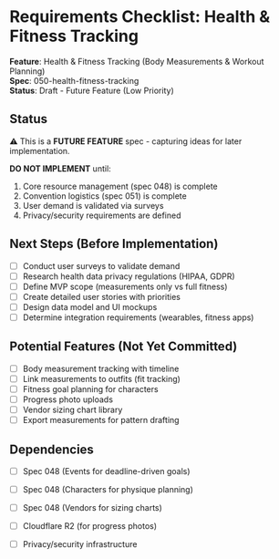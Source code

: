 # Requirements Checklist: Health & Fitness Tracking

**Feature**: Health & Fitness Tracking (Body Measurements & Workout Planning)  
**Spec**: 050-health-fitness-tracking  
**Status**: Draft - Future Feature (Low Priority)

## Status

⚠️ This is a **FUTURE FEATURE** spec - capturing ideas for later implementation.

**DO NOT IMPLEMENT** until:
1. Core resource management (spec 048) is complete
2. Convention logistics (spec 051) is complete
3. User demand is validated via surveys
4. Privacy/security requirements are defined

## Next Steps (Before Implementation)

- [ ] Conduct user surveys to validate demand
- [ ] Research health data privacy regulations (HIPAA, GDPR)
- [ ] Define MVP scope (measurements only vs full fitness)
- [ ] Create detailed user stories with priorities
- [ ] Design data model and UI mockups
- [ ] Determine integration requirements (wearables, fitness apps)

## Potential Features (Not Yet Committed)

- [ ] Body measurement tracking with timeline
- [ ] Link measurements to outfits (fit tracking)
- [ ] Fitness goal planning for characters
- [ ] Progress photo uploads
- [ ] Vendor sizing chart library
- [ ] Export measurements for pattern drafting

## Dependencies

- [ ] Spec 048 (Events for deadline-driven goals)
- [ ] Spec 048 (Characters for physique planning)
- [ ] Spec 048 (Vendors for sizing charts)
- [ ] Cloudflare R2 (for progress photos)
- [ ] Privacy/security infrastructure

